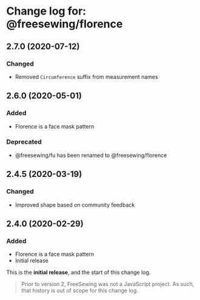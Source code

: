 # Change log for: @freesewing/florence

## 2.7.0 (2020-07-12)

### Changed

- Removed `Circumference` suffix from measurement names

## 2.6.0 (2020-05-01)

### Added

- Florence is a face mask pattern

### Deprecated

- @freesewing/fu has been renamed to @freesewing/florence

## 2.4.5 (2020-03-19)

### Changed

- Improved shape based on community feedback

## 2.4.0 (2020-02-29)

### Added

- Florence is a face mask pattern
- Initial release

This is the **initial release**, and the start of this change log.

> Prior to version 2, FreeSewing was not a JavaScript project.
> As such, that history is out of scope for this change log.
